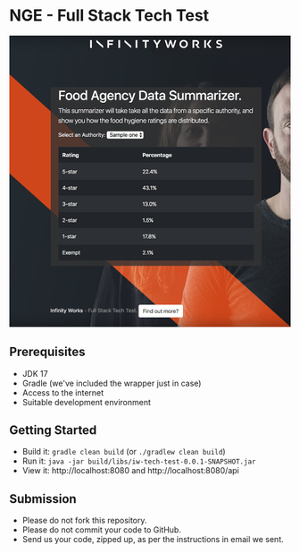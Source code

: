 # NGE - Full Stack Tech Test

![Preview of Frontend](preview.png)

## Prerequisites

* JDK 17
* Gradle (we've included the wrapper just in case)
* Access to the internet
* Suitable development environment

## Getting Started

* Build it: `gradle clean build` (or `./gradlew clean build`)
* Run it: `java -jar build/libs/iw-tech-test-0.0.1-SNAPSHOT.jar`
* View it: http://localhost:8080 and http://localhost:8080/api

## Submission

* Please do not fork this repository.
* Please do not commit your code to GitHub.
* Send us your code, zipped up, as per the instructions in email we sent.